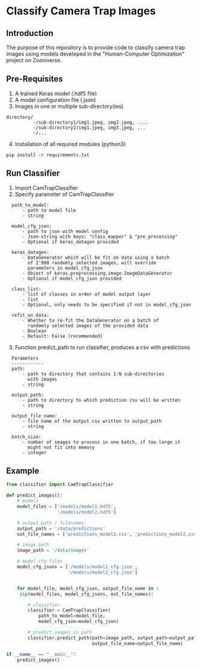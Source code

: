 # Classify Camera Trap Images

## Introduction

The purpose of this repository is to provide code to classify camera trap images using models developed in the "Human-Computer Optimization" project on Zooniverse.

## Pre-Requisites

1. A trained Keras model (.hdf5 file)
2. A model configuration file (.json)
3. Images in one or multiple sub-directory(ies)
```
directory/
          -/sub-directory1/img1.jpeg, img2.jpeg, ....
          -/sub-directory2/img1.jpeg, img3.jpeg, ...
          -/...
```
4. Installation of all required modules (python3)
```
pip install -r requirements.txt
```

## Run Classifier

1. Import CamTrapClassifier
2. Specify parameter of CamTrapClassifier
```
  path_to_model:
      - path to model file
      - string

  model_cfg_json:
      - path to json with model config
      - Json-string with keys: "class_mapper" & "pre_processing"
      - Optional if keras_datagen provided

  keras_datagen:
      - DataGenerator which will be fit on data using a batch
        of 2'000 randomly selected images, will override
        parameters in model_cfg_json
      - Object of keras.preprocessing.image.ImageDataGenerator
      - Optional if model_cfg_json provided

  class_list:
      - list of classes in order of model output layer
      - list
      - Optional, only needs to be specified if not in model_cfg_json

  refit_on_data:
      - Whether to re-fit the DataGenerator on a batch of
        randomly selected images of the provided data
      - Boolean
      - Default: False (recommended)
```

3. Function predict_path to run classifier, produces a csv with predictions
```
  Parameters
  ------------
  path:
      - path to directory that contains 1:N sub-directories
        with images
      - string

  output_path:
      - path to directory to which prediction csv will be written
      - string

  output_file_name:
      - file name of the output csv written to output_path
      - string

  batch_size:
      - number of images to process in one batch, if too large it
        might not fit into memory
      - integer
```

## Example

```python
from classifier import CamTrapClassifier

def predict_images():
    # models
    model_files = ['/models/model1.hdf5',
                   '/models/model2.hdf5']

    # output path / filenames
    output_path = '/data/predictions'
    out_file_names = ['predictions_model1.csv', 'predictions_model2.csv']

    # image path
    image_path = '/data/images'

    # model cfg files
    model_cfg_jsons = ['/models/model1_cfg.json',
                       '/models/model2_cfg.json']


    for model_file, model_cfg_json, output_file_name in \
     zip(model_files, model_cfg_jsons, out_file_names):

        # classifier
        classifier = CamTrapClassifier(
            path_to_model=model_file,
            model_cfg_json=model_cfg_json)

        # predict images in path
        classifier.predict_path(path=image_path, output_path=output_path,
                                output_file_name=output_file_name)

if __name__ == "__main__":
    predict_images()
```
